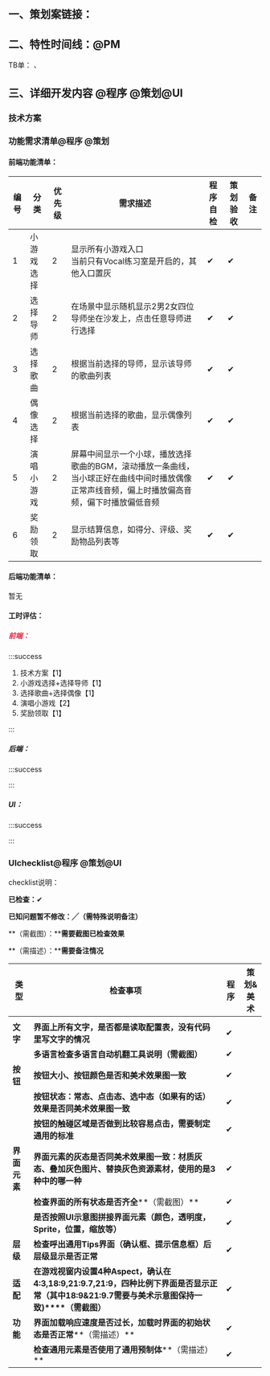## 一、策划案链接：
## 二、特性时间线：@PM
TB单： 、



## 三、详细开发内容 @程序 @策划@UI
### 技术方案
### 功能需求清单@程序 @策划
#### 前端功能清单：
| 编号 | 分类 | 优先级 | 需求描述 | 程序自检 | 策划验收 | 备注 |
| --- | --- | --- | --- | --- | --- | --- |
| 1 |  小游戏选择   | 2 | 显示所有小游戏入口<br/>当前只有Vocal练习室是开启的，其他入口置灰 | ✔ | ✔ |  |
| 2 |  选择导师   | 2 | 在场景中显示随机显示2男2女四位导师坐在沙发上，点击任意导师进行选择 | ✔ | ✔ | |
| 3 |  选择歌曲   | 2 | 根据当前选择的导师，显示该导师的歌曲列表 | ✔ | ✔ | |
| 4 |  偶像选择   | 2 | 根据当前选择的歌曲，显示偶像列表 | ✔ | ✔ | |
| 5 |  演唱小游戏   | 2 | 屏幕中间显示一个小球，播放选择歌曲的BGM，滚动播放一条曲线，当小球正好在曲线中间时播放偶像正常声线音频，偏上时播放偏高音频，偏下时播放偏低音频 | ✔ | ✔ | <br/> |
| 6 |  奖励领取   | 2 | 显示结算信息，如得分、评级、奖励物品列表等 | ✔ | ✔ |  |


#### 后端功能清单：
暂无

#### 工时评估：
##### <font style="color:#DF2A3F;">前端：</font>
:::success
 1. 技术方案【1】  
2. 小游戏选择+选择导师【1】  
3. 选择歌曲+选择偶像【1】  
4. 演唱小游戏【2】  
5. 奖励领取【1】  

:::

##### 后端：
:::success


:::

##### UI：
:::success


:::

### UIchecklist@程序 @策划@UI
checklist说明：

**已检查：**✔

**已知问题暂不修改：╱（需特殊说明备注）**

**（需截图）：****需要截图已检查效果**

**（需描述）：****需要备注情况**

| **类型** | **检查事项** | **程序** | **策划&美术** |
| --- | --- | --- | --- |
| | | | |
| **文字** | **界面上所有文字，是否都是读取配置表，没有代码里写文字的情况** | ✔ | |
| | **多语言检查****多语言自动机翻工具说明****（需截图）** | ✔ | |
| **按钮** | **按钮大小、按钮颜色是否和美术效果图一致** | ✔ | |
| | **按钮状态：常态、点击态、选中态（如果有的话）效果是否同美术效果图一致** | ✔ | |
| | **按钮的触碰区域是否做到比较容易点击，需要制定通用的标准** | ✔ | |
| **界面元素** | **界面元素的灰态是否同美术效果图一致：材质灰态、叠加灰色图片、替换灰色资源素材，使用的是3种中的哪一种** | ✔ | |
| | **检查界面的所有状态是否齐全****（需截图）** | ✔ | |
| | **是否按照UI示意图拼接界面元素（颜色，透明度，Sprite，位置，缩放等）** | ✔ | |
| **层级** | **检查呼出通用Tips界面（确认框、提示信息框）后层级显示是否正常** | ✔ | |
| **适配** | **在游戏视窗内设置4种Aspect，确认在4:3,18:9,21:9.7,21:9，四种比例下界面是否显示正常（其中18:9&21:9.7需要与美术示意图保持一致)****（需截图）** | ✔ | |
| **功能** | **界面加载响应速度是否过长，加载时界面的初始状态是否正常****（需描述）** | ✔ | |
| | **检查通用元素是否使用了通用预制体****（需描述）** | ✔ | |






